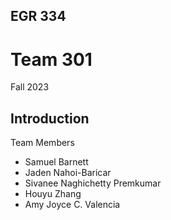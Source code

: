 EGR 334
---

# Team 301

Fall 2023

## Introduction

Team Members

* Samuel Barnett
* Jaden Nahoi-Baricar 
* Sivanee Naghichetty Premkumar
* Houyu Zhang
* Amy Joyce C. Valencia
